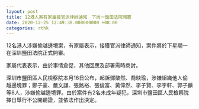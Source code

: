 ```yaml
---
layout: post
title: 12港人案有家屬接官派律師通知　下周一鹽田法院開審
date: 2020-12-25 12:49:38.000000000 +08:00
categories: rthk
---
```


12名港人涉嫌偷越邊境案，有家屬表示，接獲官派律師通知，案件將於下星期一在深圳鹽田法院正式開審。

家屬代表表示，由於事情倉促，其他回應及部署需時商討。

深圳市鹽田區人民檢察院本月16日公布，起訴鄧棨然、喬映瑜，涉嫌組織他人偷越邊境罪；鄭子豪、嚴文謙、張銘裕、張俊富、黃偉然、李子賢、李宇軒、郭子麟等8人，涉嫌偷越邊境罪。由於案件有2名未成年疑犯，深圳市鹽田區人民檢察院擇日舉行不公開聽證，並依法作出決定。
